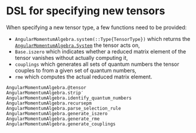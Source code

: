 # DSL for specifying new tensors

When specifying a new tensor type, a few functions need to be
provided:

- `AngularMomentumAlgebra.system(::Type{TensorType})` which returns the
  [`AngularMomentumAlgebra.System`](@ref) the tensor acts on,
- `Base.iszero` which indicates whether a reduced matrix element of
  the tensor vanishes without actually computing it,
- `couplings` which generates all sets of quantum numbers the tensor
  couples to from a given set of quantum numbers,
- `rme` which computes the actual reduced matrix element.

```@docs
AngularMomentumAlgebra.@tensor
AngularMomentumAlgebra.strip′
AngularMomentumAlgebra.identify_quantum_numbers
AngularMomentumAlgebra.recursepm
AngularMomentumAlgebra.parse_selection_rule
AngularMomentumAlgebra.generate_iszero
AngularMomentumAlgebra.generate_rme
AngularMomentumAlgebra.generate_couplings
```
